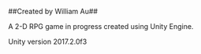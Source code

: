 ##Created by William Au##

A 2-D RPG game in progress created using Unity Engine. 

Unity version 2017.2.0f3